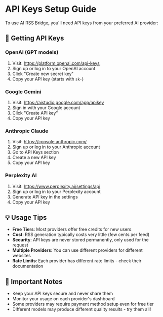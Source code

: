 # API Keys Setup Guide

To use AI RSS Bridge, you'll need API keys from your preferred AI provider:

## 🔑 Getting API Keys

### OpenAI (GPT models)
1. Visit: https://platform.openai.com/api-keys
2. Sign up or log in to your OpenAI account
3. Click "Create new secret key"
4. Copy your API key (starts with `sk-`)

### Google Gemini 
1. Visit: https://aistudio.google.com/app/apikey
2. Sign in with your Google account
3. Click "Create API key"
4. Copy your API key

### Anthropic Claude
1. Visit: https://console.anthropic.com/
2. Sign up or log in to your Anthropic account
3. Go to API Keys section
4. Create a new API key
5. Copy your API key

### Perplexity AI
1. Visit: https://www.perplexity.ai/settings/api
2. Sign up or log in to your Perplexity account
3. Generate API key in the settings
4. Copy your API key

## 💡 Usage Tips

- **Free Tiers**: Most providers offer free credits for new users
- **Cost**: RSS generation typically costs very little (few cents per feed)
- **Security**: API keys are never stored permanently, only used for the request
- **Multiple Providers**: You can use different providers for different websites
- **Rate Limits**: Each provider has different rate limits - check their documentation

## 🚨 Important Notes

- Keep your API keys secure and never share them
- Monitor your usage on each provider's dashboard
- Some providers may require payment method setup even for free tier
- Different models may produce different quality results - try them all!